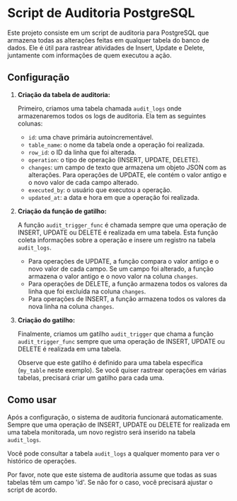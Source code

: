 # Script de Auditoria PostgreSQL

Este projeto consiste em um script de auditoria para PostgreSQL que armazena todas as alterações feitas em qualquer tabela do banco de dados. Ele é útil para rastrear atividades de Insert, Update e Delete, juntamente com informações de quem executou a ação.

## Configuração

1. **Criação da tabela de auditoria:**

   Primeiro, criamos uma tabela chamada `audit_logs` onde armazenaremos todos os logs de auditoria. Ela tem as seguintes colunas:

   - `id`: uma chave primária autoincrementável.
   - `table_name`: o nome da tabela onde a operação foi realizada.
   - `row_id`: o ID da linha que foi alterada.
   - `operation`: o tipo de operação (INSERT, UPDATE, DELETE).
   - `changes`: um campo de texto que armazena um objeto JSON com as alterações. Para operações de UPDATE, ele contém o valor antigo e o novo valor de cada campo alterado.
   - `executed_by`: o usuário que executou a operação.
   - `updated_at`: a data e hora em que a operação foi realizada.

2. **Criação da função de gatilho:**

   A função `audit_trigger_func` é chamada sempre que uma operação de INSERT, UPDATE ou DELETE é realizada em uma tabela. Esta função coleta informações sobre a operação e insere um registro na tabela `audit_logs`.

   - Para operações de UPDATE, a função compara o valor antigo e o novo valor de cada campo. Se um campo foi alterado, a função armazena o valor antigo e o novo valor na coluna `changes`.
   - Para operações de DELETE, a função armazena todos os valores da linha que foi excluída na coluna `changes`.
   - Para operações de INSERT, a função armazena todos os valores da nova linha na coluna `changes`.

3. **Criação do gatilho:**

   Finalmente, criamos um gatilho `audit_trigger` que chama a função `audit_trigger_func` sempre que uma operação de INSERT, UPDATE ou DELETE é realizada em uma tabela.

   Observe que este gatilho é definido para uma tabela específica (`my_table` neste exemplo). Se você quiser rastrear operações em várias tabelas, precisará criar um gatilho para cada uma.

## Como usar

Após a configuração, o sistema de auditoria funcionará automaticamente. Sempre que uma operação de INSERT, UPDATE ou DELETE for realizada em uma tabela monitorada, um novo registro será inserido na tabela `audit_logs`.

Você pode consultar a tabela `audit_logs` a qualquer momento para ver o histórico de operações.

Por favor, note que este sistema de auditoria assume que todas as suas tabelas têm um campo 'id'. Se não for o caso, você precisará ajustar o script de acordo.
